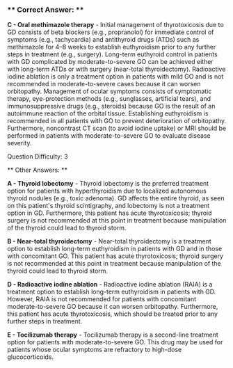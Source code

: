 ### ** Correct Answer: **

**C - Oral methimazole therapy** - Initial management of thyrotoxicosis due to GD consists of beta blockers (e.g., propranolol) for immediate control of symptoms (e.g., tachycardia) and antithyroid drugs (ATDs) such as methimazole for 4–8 weeks to establish euthyroidism prior to any further steps in treatment (e.g., surgery). Long-term euthyroid control in patients with GD complicated by moderate-to-severe GO can be achieved either with long-term ATDs or with surgery (near-total thyroidectomy). Radioactive iodine ablation is only a treatment option in patients with mild GO and is not recommended in moderate-to-severe cases because it can worsen orbitopathy. Management of ocular symptoms consists of symptomatic therapy, eye-protection methods (e.g., sunglasses, artificial tears), and immunosuppressive drugs (e.g., steroids) because GO is the result of an autoimmune reaction of the orbital tissue. Establishing euthyroidism is recommended in all patients with GO to prevent deterioration of orbitopathy. Furthermore, noncontrast CT scan (to avoid iodine uptake) or MRI should be performed in patients with moderate-to-severe GO to evaluate disease severity.

Question Difficulty: 3

** Other Answers: **

**A - Thyroid lobectomy** - Thyroid lobectomy is the preferred treatment option for patients with hyperthyroidism due to localized autonomous thyroid nodules (e.g., toxic adenoma). GD affects the entire thyroid, as seen on this patient's thyroid scintigraphy, and lobectomy is not a treatment option in GD. Furthermore, this patient has acute thyrotoxicosis; thyroid surgery is not recommended at this point in treatment because manipulation of the thyroid could lead to thyroid storm.

**B - Near-total thyroidectomy** - Near-total thyroidectomy is a treatment option to establish long-term euthyroidism in patients with GD and in those with concomitant GO. This patient has acute thyrotoxicosis; thyroid surgery is not recommended at this point in treatment because manipulation of the thyroid could lead to thyroid storm.

**D - Radioactive iodine ablation** - Radioactive iodine ablation (RAIA) is a treatment option to establish long-term euthyroidism in patients with GD. However, RAIA is not recommended for patients with concomitant moderate-to-severe GO because it can worsen orbitopathy. Furthermore, this patient has acute thyrotoxicosis, which should be treated prior to any further steps in treatment.

**E - Tocilizumab therapy** - Tocilizumab therapy is a second-line treatment option for patients with moderate-to-severe GO. This drug may be used for patients whose ocular symptoms are refractory to high-dose glucocorticoids.


